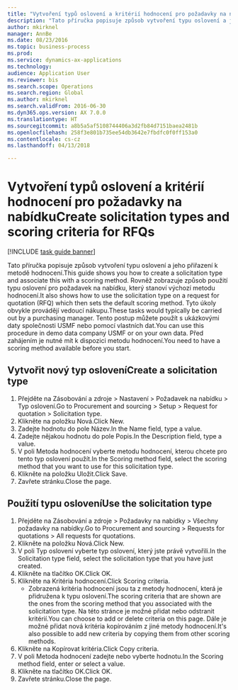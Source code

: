 ```yaml
--- 
title: "Vytvoření typů oslovení a kritérií hodnocení pro požadavky na nabídku"
description: "Tato příručka popisuje způsob vytvoření typu oslovení a jeho přiřazení k metodě hodnocení."
author: mkirknel
manager: AnnBe
ms.date: 08/23/2016
ms.topic: business-process
ms.prod: 
ms.service: dynamics-ax-applications
ms.technology: 
audience: Application User
ms.reviewer: bis
ms.search.scope: Operations
ms.search.region: Global
ms.author: mkirknel
ms.search.validFrom: 2016-06-30
ms.dyn365.ops.version: AX 7.0.0
ms.translationtype: HT
ms.sourcegitcommit: a8b5a5af5108744406a3d2fb84d7151baea2481b
ms.openlocfilehash: 258f3e801b735ee54db3642e7fbdfc0f0ff153a0
ms.contentlocale: cs-cz
ms.lasthandoff: 04/13/2018

---
```

# <a name="create-solicitation-types-and-scoring-criteria-for-rfqs"></a><span data-ttu-id="f5953-103">Vytvoření typů oslovení a kritérií hodnocení pro požadavky na nabídku</span><span class="sxs-lookup"><span data-stu-id="f5953-103">Create solicitation types and scoring criteria for RFQs</span></span>

[!INCLUDE [task guide banner](../../includes/task-guide-banner.md)]

<span data-ttu-id="f5953-104">Tato příručka popisuje způsob vytvoření typu oslovení a jeho přiřazení k metodě hodnocení.</span><span class="sxs-lookup"><span data-stu-id="f5953-104">This guide shows you how to create a solicitation type and associate this with a scoring method.</span></span> <span data-ttu-id="f5953-105">Rovněž zobrazuje způsob použití typu oslovení pro požadavek na nabídku, který stanoví výchozí metodu hodnocení.</span><span class="sxs-lookup"><span data-stu-id="f5953-105">It also shows how to use the solicitation type on a request for quotation (RFQ) which then sets the default scoring method.</span></span> <span data-ttu-id="f5953-106">Tyto úkoly obvykle provádějí vedoucí nákupu.</span><span class="sxs-lookup"><span data-stu-id="f5953-106">These tasks would typically be carried out by a purchasing manager.</span></span> <span data-ttu-id="f5953-107">Tento postup můžete použít s ukázkovými daty společnosti USMF nebo pomocí vlastních dat.</span><span class="sxs-lookup"><span data-stu-id="f5953-107">You can use this procedure in demo data company USMF or on your own data.</span></span> <span data-ttu-id="f5953-108">Před zahájením je nutné mít k dispozici metodu hodnocení.</span><span class="sxs-lookup"><span data-stu-id="f5953-108">You need to have a scoring method available before you start.</span></span>


## <a name="create-a-solicitation-type"></a><span data-ttu-id="f5953-109">Vytvořit nový typ oslovení</span><span class="sxs-lookup"><span data-stu-id="f5953-109">Create a solicitation type</span></span>
1. <span data-ttu-id="f5953-110">Přejděte na Zásobování a zdroje > Nastavení > Požadavek na nabídku > Typ oslovení.</span><span class="sxs-lookup"><span data-stu-id="f5953-110">Go to Procurement and sourcing > Setup > Request for quotation > Solicitation type.</span></span>
2. <span data-ttu-id="f5953-111">Klikněte na položku Nová.</span><span class="sxs-lookup"><span data-stu-id="f5953-111">Click New.</span></span>
3. <span data-ttu-id="f5953-112">Zadejte hodnotu do pole Název.</span><span class="sxs-lookup"><span data-stu-id="f5953-112">In the Name field, type a value.</span></span>
4. <span data-ttu-id="f5953-113">Zadejte nějakou hodnotu do pole Popis.</span><span class="sxs-lookup"><span data-stu-id="f5953-113">In the Description field, type a value.</span></span>
5. <span data-ttu-id="f5953-114">V poli Metoda hodnocení vyberte metodu hodnocení, kterou chcete pro tento typ oslovení použít.</span><span class="sxs-lookup"><span data-stu-id="f5953-114">In the Scoring method field, select the scoring method that you want to use for this solicitation type.</span></span>
6. <span data-ttu-id="f5953-115">Klikněte na položku Uložit.</span><span class="sxs-lookup"><span data-stu-id="f5953-115">Click Save.</span></span>
7. <span data-ttu-id="f5953-116">Zavřete stránku.</span><span class="sxs-lookup"><span data-stu-id="f5953-116">Close the page.</span></span>

## <a name="use-the-solicitation-type"></a><span data-ttu-id="f5953-117">Použití typu oslovení</span><span class="sxs-lookup"><span data-stu-id="f5953-117">Use the solicitation type</span></span>
1. <span data-ttu-id="f5953-118">Přejděte na Zásobování a zdroje > Požadavky na nabídky > Všechny požadavky na nabídky.</span><span class="sxs-lookup"><span data-stu-id="f5953-118">Go to Procurement and sourcing > Requests for quotations > All requests for quotations.</span></span>
2. <span data-ttu-id="f5953-119">Klikněte na položku Nová.</span><span class="sxs-lookup"><span data-stu-id="f5953-119">Click New.</span></span>
3. <span data-ttu-id="f5953-120">V poli Typ oslovení vyberte typ oslovení, který jste právě vytvořili.</span><span class="sxs-lookup"><span data-stu-id="f5953-120">In the Solicitation type field, select the solicitation type that you have just created.</span></span> 
4. <span data-ttu-id="f5953-121">Klikněte na tlačítko OK.</span><span class="sxs-lookup"><span data-stu-id="f5953-121">Click OK.</span></span>
5. <span data-ttu-id="f5953-122">Klikněte na Kritéria hodnocení.</span><span class="sxs-lookup"><span data-stu-id="f5953-122">Click Scoring criteria.</span></span>
    * <span data-ttu-id="f5953-123">Zobrazená kritéria hodnocení jsou ta z metody hodnocení, která je přidružena k typu oslovení.</span><span class="sxs-lookup"><span data-stu-id="f5953-123">The scoring criteria that are shown are the ones from the scoring method that you associated with the solicitation type.</span></span> <span data-ttu-id="f5953-124">Na této stránce je možné přidat nebo odstranit kritérií.</span><span class="sxs-lookup"><span data-stu-id="f5953-124">You can choose to add or delete criteria on this page.</span></span> <span data-ttu-id="f5953-125">Dále je možné přidat nová kritéria kopírováním z jiné metody hodnocení.</span><span class="sxs-lookup"><span data-stu-id="f5953-125">It's also possible to add new criteria by copying them from other scoring methods.</span></span>  
6. <span data-ttu-id="f5953-126">Klikněte na Kopírovat kritéria.</span><span class="sxs-lookup"><span data-stu-id="f5953-126">Click Copy criteria.</span></span>
7. <span data-ttu-id="f5953-127">V poli Metoda hodnocení zadejte nebo vyberte hodnotu.</span><span class="sxs-lookup"><span data-stu-id="f5953-127">In the Scoring method field, enter or select a value.</span></span>
8. <span data-ttu-id="f5953-128">Klikněte na tlačítko OK.</span><span class="sxs-lookup"><span data-stu-id="f5953-128">Click OK.</span></span>
9. <span data-ttu-id="f5953-129">Zavřete stránku.</span><span class="sxs-lookup"><span data-stu-id="f5953-129">Close the page.</span></span>


